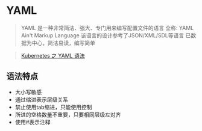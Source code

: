 # YAML

> YAML 是一种非常简洁、强大、专门用来编写配置文件的语言
> 全称: YAML Ain't Markup Language
> 该语言的设计参考了JSON/XML/SDL等语言
> 已数据为中心，简洁易读，编写简单

> [Kubernetes 之 YAML 语法](https://link.segmentfault.com/?enc=5lznhAhpqfXnzZ2%2F4VGUdw%3D%3D.NW6uvBo7QR5BXD4rHAzbisbBcZ9YJ2sxykgrx0ruWNeJxA5IxXV7KG%2BkyAEyZQzB1yNjOGhcqc%2B4sKJOlWsW5N4QZbi%2BkbnlJsfKy7ZvIEtZaS2MYPalcQqr0AR%2BvhSe5U6WhHPfoaxF8s3Ix9o5BabScATSbr%2BFTHm%2FwyVdkiyqYqmZXOz9qouRk7mG%2FxtH6%2FkxPQbHcAS8YtfVgVnt5GlvE5%2FL2K5pDK0iYhJk9vodFEk%2B0D4WYYQlfBAZmlIBONej1zN7B2%2BVbD3p55vrVjhSPTsjkeagoqestk58eQE7Q%2Bo%2BoWqdhRHdHcGBhWx5lD1%2Fca1KGmLozZDEd8gc1mC%2FRKHtPQZdd0K2dYg9vmY%3D)

## 语法特点

* 大小写敏感
* 通过缩进表示层级关系
* 禁止使用tab缩进，只能使用控制
* 所进的空格数量不重要，只要相同层级左对齐
* 使用#表示注释
